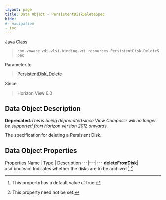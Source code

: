 ```yaml
---
layout: page
title: Data Object - PersistentDiskDeleteSpec
hide:
#- navigation
- toc
---
```






Java Class
> `com.vmware.vdi.vlsi.binding.vdi.resources.PersistentDisk.DeleteSpec`

Parameter to
> [PersistentDisk_Delete](vdi.resources.PersistentDisk.md#delete)

Since
> Horizon View 6.0


## Data Object Description

**Deprecated.**_This is being deprecated since View Composer will no longer be supported from Horizon version 2012 onwards._

The specification for deleting a Persistent Disk.

## Data Object Properties
Properties
Name |  Type |  Description
---|---|---
**deleteFromDisk**|  xsd:boolean|  Indicates whether the disks are to be archived [^6] [^1]
 


 


[^1]: This property need not be set.
[^6]: This property has a default value of true.